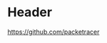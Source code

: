 <!-- TITLE: Administration -->
<!-- SUBTITLE: A quick summary of Administration -->

# Header

https://github.com/packetracer